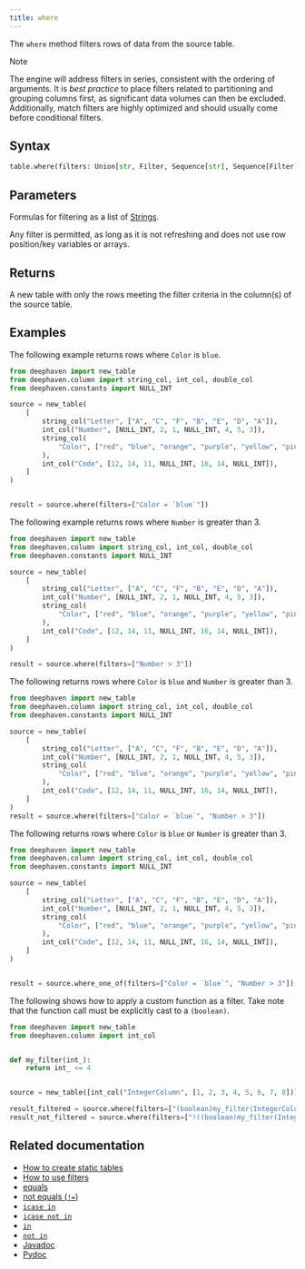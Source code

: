 ```yaml
---
title: where
---
```


The `where` method filters rows of data from the source table.

> [!NOTE]
> The engine will address filters in series, consistent with the ordering of arguments. It is _best practice_ to place filters related to partitioning and grouping columns first, as significant data volumes can then be excluded. Additionally, match filters are highly optimized and should usually come before conditional filters.

## Syntax

```python syntax
table.where(filters: Union[str, Filter, Sequence[str], Sequence[Filter]]) -> Table
```

## Parameters

<ParamTable>
<Param name="filters" type="Union[str, Filter, Sequence[str], Sequence[Filter]]">

Formulas for filtering as a list of [Strings](../../query-language/types/strings.md).

Any filter is permitted, as long as it is not refreshing and does not use row position/key variables or arrays.

</Param>
</ParamTable>

## Returns

A new table with only the rows meeting the filter criteria in the column(s) of the source table.

## Examples

The following example returns rows where `Color` is `blue`.

```python order=source,result
from deephaven import new_table
from deephaven.column import string_col, int_col, double_col
from deephaven.constants import NULL_INT

source = new_table(
    [
        string_col("Letter", ["A", "C", "F", "B", "E", "D", "A"]),
        int_col("Number", [NULL_INT, 2, 1, NULL_INT, 4, 5, 3]),
        string_col(
            "Color", ["red", "blue", "orange", "purple", "yellow", "pink", "blue"]
        ),
        int_col("Code", [12, 14, 11, NULL_INT, 16, 14, NULL_INT]),
    ]
)


result = source.where(filters=["Color = `blue`"])
```

The following example returns rows where `Number` is greater than 3.

```python order=source,result
from deephaven import new_table
from deephaven.column import string_col, int_col, double_col
from deephaven.constants import NULL_INT

source = new_table(
    [
        string_col("Letter", ["A", "C", "F", "B", "E", "D", "A"]),
        int_col("Number", [NULL_INT, 2, 1, NULL_INT, 4, 5, 3]),
        string_col(
            "Color", ["red", "blue", "orange", "purple", "yellow", "pink", "blue"]
        ),
        int_col("Code", [12, 14, 11, NULL_INT, 16, 14, NULL_INT]),
    ]
)

result = source.where(filters=["Number > 3"])
```

The following returns rows where `Color` is `blue` and `Number` is greater than 3.

```python order=source,result
from deephaven import new_table
from deephaven.column import string_col, int_col, double_col
from deephaven.constants import NULL_INT

source = new_table(
    [
        string_col("Letter", ["A", "C", "F", "B", "E", "D", "A"]),
        int_col("Number", [NULL_INT, 2, 1, NULL_INT, 4, 5, 3]),
        string_col(
            "Color", ["red", "blue", "orange", "purple", "yellow", "pink", "blue"]
        ),
        int_col("Code", [12, 14, 11, NULL_INT, 16, 14, NULL_INT]),
    ]
)
result = source.where(filters=["Color = `blue`", "Number > 3"])
```

The following returns rows where `Color` is `blue` or `Number` is greater than 3.

```python order=source,result
from deephaven import new_table
from deephaven.column import string_col, int_col, double_col
from deephaven.constants import NULL_INT

source = new_table(
    [
        string_col("Letter", ["A", "C", "F", "B", "E", "D", "A"]),
        int_col("Number", [NULL_INT, 2, 1, NULL_INT, 4, 5, 3]),
        string_col(
            "Color", ["red", "blue", "orange", "purple", "yellow", "pink", "blue"]
        ),
        int_col("Code", [12, 14, 11, NULL_INT, 16, 14, NULL_INT]),
    ]
)


result = source.where_one_of(filters=["Color = `blue`", "Number > 3"])
```

The following shows how to apply a custom function as a filter. Take note that the function call must be explicitly cast to a `(boolean)`.

```python order=source,result_filtered,result_not_filtered
from deephaven import new_table
from deephaven.column import int_col


def my_filter(int_):
    return int_ <= 4


source = new_table([int_col("IntegerColumn", [1, 2, 3, 4, 5, 6, 7, 8])])

result_filtered = source.where(filters=["(boolean)my_filter(IntegerColumn)"])
result_not_filtered = source.where(filters=["!((boolean)my_filter(IntegerColumn))"])
```

## Related documentation

- [How to create static tables](../../../how-to-guides/new-and-empty-table.md)
- [How to use filters](../../../how-to-guides/use-filters.md)
- [equals](../../query-language/match-filters/equals.md)
- [not equals (`!=`)](../../query-language/match-filters/not-equals.md)
- [`icase in`](../..//query-language/match-filters/icase-in.md)
- [`icase not in`](../../query-language/match-filters/icase-not-in.md)
- [`in`](../../query-language/match-filters/in.md)
- [`not in`](../../query-language/match-filters/not-in.md)
- [Javadoc](https://deephaven.io/core/javadoc/io/deephaven/api/TableOperations.html#where(java.lang.String...))
- [Pydoc](/core/pydoc/code/deephaven.table.html#deephaven.table.Table.where)
